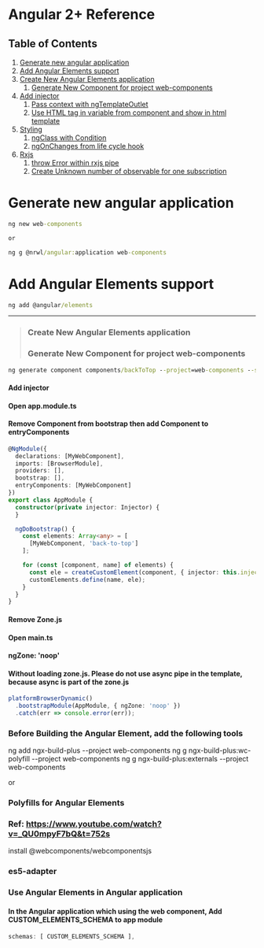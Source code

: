 # Angular 2+ Reference

## Table of Contents
1. [Generate new angular application](#Generate_new_angular_application)
1. [Add Angular Elements support](#Add_Angular_Elements_support)
1. [Create New Angular Elements application](#Create_New_Angular_Elements_application)
   1. [Generate New Component for project web-components](#Generate_New_Component_for_project_web-components)
1. [Add injector](#Add_injector)
   1. [Pass context with ngTemplateOutlet](#Pass-context-with-ngTemplateOutlet)
   1. [Use HTML tag in variable from component and show in html template](#Use-HTML-tag-in-variable-from-component-and-show-in-html-template)
1. [Styling](#Styling)
   1. [ngClass with Condition](#ngClass-with-Condition)
   1. [ngOnChanges from life cycle hook](#ngOnChanges-from-life-cycle-hook)
1. [Rxjs](#Rxjs)
   1. [throw Error within rxjs pipe](#throw-Error-within-rxjs-pipe)
   1. [Create Unknown number of observable for one subscription](#Create-Unknown-number-of-observable-for-one-subscription)


# Generate new angular application
```cmd
ng new web-components

or

ng g @nrwl/angular:application web-components
```

# Add Angular Elements support
```cmd
ng add @angular/elements
```

---
> ### Create New Angular Elements application
> ### Generate New Component for project web-components
```cmd
ng generate component components/backToTop --project=web-components --style=scss --skipTests=true
```


#### Add injector
#### Open app.module.ts
#### Remove Component from bootstrap then add Component to entryComponents
```ts
@NgModule({
  declarations: [MyWebComponent],
  imports: [BrowserModule],
  providers: [],
  bootstrap: [],
  entryComponents: [MyWebComponent]
})
export class AppModule {
  constructor(private injector: Injector) {
  }

  ngDoBootstrap() {
    const elements: Array<any> = [
      [MyWebComponent, 'back-to-top']
    ];

    for (const [component, name] of elements) {
      const ele = createCustomElement(component, { injector: this.injector });
      customElements.define(name, ele);
    }
  }
}
```


#### Remove Zone.js
#### Open main.ts
#### ngZone: 'noop'
#### Without loading zone.js. Please do not use async pipe in the template, because async is part of the zone.js
```ts
platformBrowserDynamic()
  .bootstrapModule(AppModule, { ngZone: 'noop' })
  .catch(err => console.error(err));
```


###  Before Building the Angular Element, add the following tools
ng add ngx-build-plus --project web-components
ng g ngx-build-plus:wc-polyfill --project web-components
ng g ngx-build-plus:externals --project web-components

or 

### Polyfills for Angular Elements
### Ref: https://www.youtube.com/watch?v=_QU0mpyF7bQ&t=752s
install @webcomponents/webcomponentsjs
###  es5-adapter

### Use Angular Elements in Angular application
#### In the Angular application which using the web component, Add CUSTOM_ELEMENTS_SCHEMA to app module
```ts
schemas: [ CUSTOM_ELEMENTS_SCHEMA ],
```


